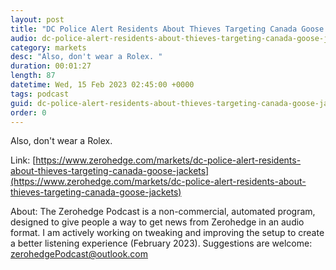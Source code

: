 ```yaml
---
layout: post
title: "DC Police Alert Residents About Thieves Targeting Canada Goose Jackets"
audio: dc-police-alert-residents-about-thieves-targeting-canada-goose-jackets-0
category: markets
desc: "Also, don't wear a Rolex. "
duration: 00:01:27
length: 87
datetime: Wed, 15 Feb 2023 02:45:00 +0000
tags: podcast
guid: dc-police-alert-residents-about-thieves-targeting-canada-goose-jackets-0
order: 0
---
```

Also, don't wear a Rolex. 

Link: [https://www.zerohedge.com/markets/dc-police-alert-residents-about-thieves-targeting-canada-goose-jackets](https://www.zerohedge.com/markets/dc-police-alert-residents-about-thieves-targeting-canada-goose-jackets)

About: The Zerohedge Podcast is a non-commercial, automated program, designed to give people a way to get news from Zerohedge in an audio format.  I am actively working on tweaking and improving the setup to create a better listening experience (February 2023).  Suggestions are welcome: [zerohedgePodcast@outlook.com](mailto:zerohedgePodcast@outlook.com)